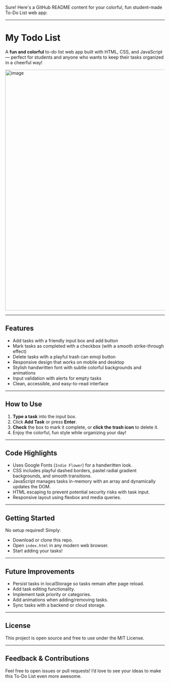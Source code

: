 Sure! Here's a GitHub README content for your colorful, fun student-made To-Do List web app:

---

#  My Todo List

A **fun and colorful** to-do list web app built with HTML, CSS, and JavaScript — perfect for students and anyone who wants to keep their tasks organized in a cheerful way!

<img width="759" height="762" alt="image" src="https://github.com/user-attachments/assets/a7c54ac4-8cf8-44e6-a759-ee484b1e5dff" />

---

## Features

* Add tasks with a friendly input box and add button
* Mark tasks as completed with a checkbox (with a smooth strike-through effect)
* Delete tasks with a playful trash can emoji button
* Responsive design that works on mobile and desktop
* Stylish handwritten font with subtle colorful backgrounds and animations
* Input validation with alerts for empty tasks
* Clean, accessible, and easy-to-read interface

---

## How to Use

1. **Type a task** into the input box.
2. Click **Add Task** or press **Enter**.
3. **Check** the box to mark it complete, or **click the trash icon** to delete it.
4. Enjoy the colorful, fun style while organizing your day!

---

## Code Highlights

* Uses Google Fonts (`Indie Flower`) for a handwritten look.
* CSS includes playful dashed borders, pastel radial gradient backgrounds, and smooth transitions.
* JavaScript manages tasks in-memory with an array and dynamically updates the DOM.
* HTML escaping to prevent potential security risks with task input.
* Responsive layout using flexbox and media queries.

---

## Getting Started

No setup required! Simply:

* Download or clone this repo.
* Open `index.html` in any modern web browser.
* Start adding your tasks!

---

## Future Improvements

* Persist tasks in localStorage so tasks remain after page reload.
* Add task editing functionality.
* Implement task priority or categories.
* Add animations when adding/removing tasks.
* Sync tasks with a backend or cloud storage.

---

## License

This project is open source and free to use under the MIT License.

---

## Feedback & Contributions

Feel free to open issues or pull requests! I’d love to see your ideas to make this To-Do List even more awesome.

